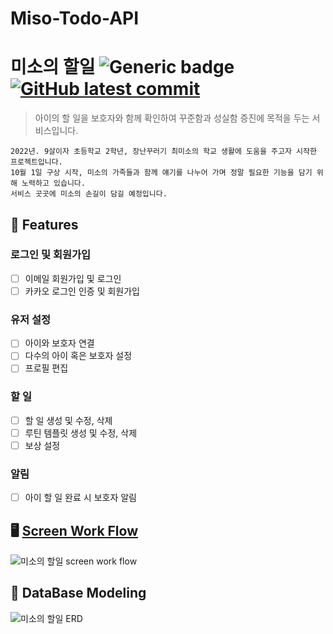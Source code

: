 # Miso-Todo-API

# 미소의 할일 ![Generic badge](https://img.shields.io/badge/PRs-welcome-orange.svg) [![GitHub latest commit](https://img.shields.io/github/last-commit/Miso-Todo/Miso-Todo-API)](https://github.com/Miso-Todo/Miso-Todo-API/commit)

> 아이의 할 일을 보호자와 함께 확인하여 꾸준함과 성실함 증진에 목적을 두는 서비스입니다.

```
2022년. 9살이자 초등학교 2학년, 장난꾸러기 최미소의 학교 생활에 도움을 주고자 시작한 프로젝트입니다.
10월 1일 구상 시작, 미소의 가족들과 함께 얘기를 나누어 가며 정말 필요한 기능을 담기 위해 노력하고 있습니다.
서비스 곳곳에 미소의 손길이 담길 예정입니다.
```

## 🔑 Features
### 로그인 및 회원가입
* [ ] 이메일 회원가입 및 로그인
* [ ] 카카오 로그인 인증 및 회원가입

### 유저 설정
* [ ] 아이와 보호자 연결
* [ ] 다수의 아이 혹은 보호자 설정
* [ ] 프로필 편집

### 할 일
* [ ] 할 일 생성 및 수정, 삭제
* [ ] 루틴 템플릿 생성 및 수정, 삭제
* [ ] 보상 설정

### 알림
* [ ] 아이 할 일 완료 시 보호자 알림

## 🖥 [Screen Work Flow](https://drive.google.com/file/d/1rpwzZR3HvRMuT_okXXBnqrBZNhpw0iz2/view)

![미소의 할일 screen work flow](https://user-images.githubusercontent.com/97079695/193455935-7a871282-9724-41f0-b684-077d571ba87f.png)

## 💾 DataBase Modeling

![미소의 할일 ERD](https://user-images.githubusercontent.com/97079695/193456038-2ea851d0-7fa0-4c24-85e7-7c77df6697a0.png)